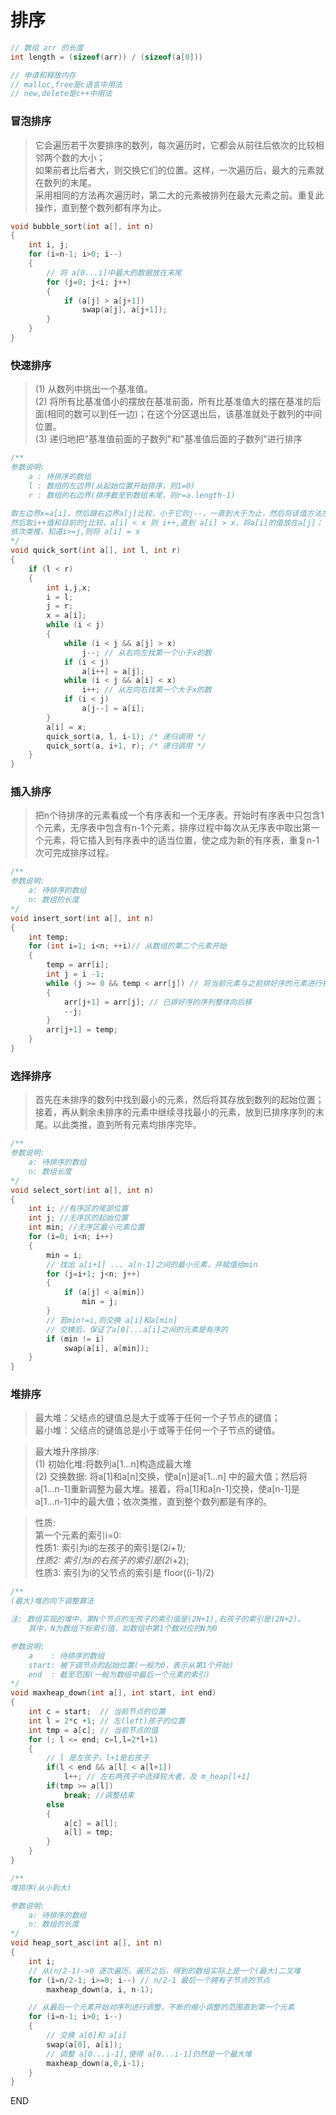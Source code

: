 # 排序

```c++
// 数组 arr 的长度
int length = (sizeof(arr)) / (sizeof(a[0]))

// 申请和释放内存
// malloc,free是c语言中用法
// new,delete是c++中用法
```

### 冒泡排序

> 它会遍历若干次要排序的数列，每次遍历时，它都会从前往后依次的比较相邻两个数的大小；<br />
> 如果前者比后者大，则交换它们的位置。这样，一次遍历后，最大的元素就在数列的末尾。 <br />
> 采用相同的方法再次遍历时，第二大的元素被排列在最大元素之前。重复此操作，直到整个数列都有序为止。

```c++
void bubble_sort(int a[], int n)
{
    int i, j;
    for (i=n-1; i>0; i--)
    {
        // 将 a[0...i]中最大的数据放在末尾
        for (j=0; j<i; j++)
        {
            if (a[j] > a[j+1])
                swap(a[j], a[j+1]);
        }
    }
}
```

### 快速排序

> (1) 从数列中挑出一个基准值。<br />
> (2) 将所有比基准值小的摆放在基准前面，所有比基准值大的摆在基准的后面(相同的数可以到任一边)；在这个分区退出后，该基准就处于数列的中间位置。<br />
> (3) 递归地把"基准值前面的子数列"和"基准值后面的子数列"进行排序

```c++
/**
参数说明:
    a : 待排序的数组
    l : 数组的左边界(从起始位置开始排序，则1=0)
    r : 数组的右边界(排序截至到数组末尾，则r=a.length-1)

取左边界x=a[i]，然后跟右边界a[j]比较，小于它则j--，一直到大于为止，然后将该值方法左边界i的位置；
然后取i++值和目前的j比较，a[i] < x 则 i++,直到 a[i] > x，将a[i]的值放在a[j]；
依次类推，知道i>=j,则将 a[i] = x
*/
void quick_sort(int a[], int l, int r)
{
    if (l < r)
    {
        int i,j,x;
        i = l;
        j = r;
        x = a[i];
        while (i < j)
        {
            while (i < j && a[j] > x)
                j--; // 从右向左找第一个小于x的数
            if (i < j)
                a[i++] = a[j];
            while (i < j && a[i] < x)
                i++; // 从左向右找第一个大于x的数
            if (i < j)
                a[j--] = a[i];
        }
        a[i] = x;
        quick_sort(a, l, i-1); /* 递归调用 */
        quick_sort(a, i+1, r); /* 递归调用 */
    }
}
```

### 插入排序

> 把n个待排序的元素看成一个有序表和一个无序表。开始时有序表中只包含1个元素，无序表中包含有n-1个元素，排序过程中每次从无序表中取出第一个元素，将它插入到有序表中的适当位置，使之成为新的有序表，重复n-1次可完成排序过程。

```c++
/**
参数说明:
    a: 待排序的数组
    n: 数组的长度
*/
void insert_sort(int a[], int n)
{
    int temp;
    for (int i=1; i<n; ++i)// 从数组的第二个元素开始
    {
        temp = arr[i];
        int j = i -1;
        while (j >= 0 && temp < arr[j]) // 将当前元素与之前排好序的元素进行挨个比较
        {
            arr[j+1] = arr[j]; // 已排好序的序列整体向后移
            --j;
        }
        arr[j+1] = temp;
    }
}
```

### 选择排序

> 首先在未排序的数列中找到最小的元素，然后将其存放到数列的起始位置；接着，再从剩余未排序的元素中继续寻找最小的元素，放到已排序序列的末尾。以此类推，直到所有元素均排序完毕。

```c++
/**
参数说明:
    a: 待排序的数组
    n: 数组长度
*/
void select_sort(int a[], int n)
{
    int i; //有序区的尾部位置
    int j; //无序区的起始位置
    int min; //无序区最小元素位置
    for (i=0; i<n; i++)
    {
        min = i;
        // 找出 a[i+1] ... a[n-1]之间的最小元素，并赋值给min
        for (j=i+1; j<n; j++)
        {
            if (a[j] < a[min])
                min = j;
        }
        // 若min!=i,则交换 a[i]和a[min]
        // 交换后，保证了a[0]...a[i]之间的元素是有序的
        if (min != i)
            swap(a[i], a[min]);
    }
}
```

### 堆排序

> 最大堆：父结点的键值总是大于或等于任何一个子节点的键值；<br />
> 最小堆：父结点的键值总是小于或等于任何一个子节点的键值。

> 最大堆升序排序:<br />
> (1) 初始化堆:将数列a[1...n]构造成最大堆<br />
> (2) 交换数据: 将a[1]和a[n]交换，使a[n]是a[1...n] 中的最大值；然后将a[1...n-1]重新调整为最大堆。接着，将a[1]和a[n-1]交换，使a[n-1]是a[1...n-1]中的最大值；依次类推，直到整个数列都是有序的。

> 性质:<br />
> 第一个元素的索引i=0:<br />
> 性质1: 索引为i的左孩子的索引是(2*i+1);<br />
> 性质2: 索引为i的右孩子的索引是(2*i+2); <br />
> 性质3: 索引为i的父节点的索引是 floor((i-1)/2)

```c++
/**
(最大)堆的向下调整算法

注: 数组实现的堆中，第N个节点的左孩子的索引值是(2N+1),右孩子的索引是(2N+2)。
    其中，N为数组下标索引值，如数组中第1个数对应的N为0

参数说明:
    a    : 待排序的数组
    start: 被下调节点的起始位置(一般为0，表示从第1个开始)
    end  : 截至范围(一般为数组中最后一个元素的索引)
*/
void maxheap_down(int a[], int start, int end)
{
    int c = start;  // 当前节点的位置
    int l = 2*c +1; // 左(left)孩子的位置
    int tmp = a[c]; // 当前节点的值
    for (; l <= end; c=l,l=2*l+1)
    {
        // l 是左孩子，l+1是右孩子
        if(l < end && a[l] < a[l+1])
            l++; // 左右两孩子中选择较大者，及 m_heap[l+1]
        if(tmp >= a[l])
            break; //调整结束
        else
        {
            a[c] = a[l];
            a[l] = tmp;
        }
    }
}

/**
堆排序(从小到大)

参数说明:
    a: 待排序的数组
    n: 数组的长度
*/
void heap_sort_asc(int a[], int n)
{
    int i;
    // 从(n/2-1)->0 逐次遍历。遍历之后，得到的数组实际上是一个(最大)二叉堆
    for (i=n/2-1; i>=0; i--) // n/2-1 最后一个拥有子节点的节点
        maxheap_down(a, i, n-1);

    // 从最后一个元素开始对序列进行调整，不断的缩小调整的范围直到第一个元素
    for (i=n-1; i>0; i--)
    {
        // 交换 a[0]和 a[i]
        swap(a[0], a[i]);
        // 调整 a[0...i-1],使得 a[0...i-1]仍然是一个最大堆
        maxheap_down(a,0,i-1);
    }
}

```




































END